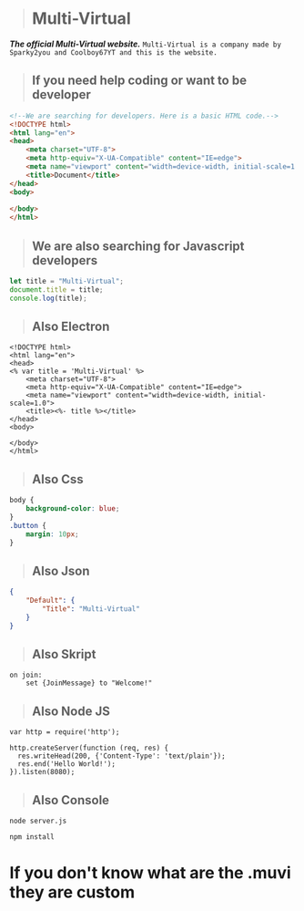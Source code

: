 > # Multi-Virtual
***The official Multi-Virtual website.***
`Multi-Virtual is a company made by Sparky2you and Coolboy67YT and this is the website.`

> ## If you need help coding or want to be developer
```HTML
<!--We are searching for developers. Here is a basic HTML code.-->
<!DOCTYPE html>
<html lang="en">
<head>
    <meta charset="UTF-8">
    <meta http-equiv="X-UA-Compatible" content="IE=edge">
    <meta name="viewport" content="width=device-width, initial-scale=1.0">
    <title>Document</title>
</head>
<body>
    
</body>
</html>
```

> ## We are also searching for Javascript developers
```Javascript
let title = "Multi-Virtual";
document.title = title;
console.log(title);
```

> ## Also Electron
```ejs
<!DOCTYPE html>
<html lang="en">
<head>
<% var title = 'Multi-Virtual' %>
    <meta charset="UTF-8">
    <meta http-equiv="X-UA-Compatible" content="IE=edge">
    <meta name="viewport" content="width=device-width, initial-scale=1.0">
    <title><%- title %></title>
</head>
<body>
    
</body>
</html>
```

> ## Also Css
```Css
body {
    background-color: blue;
}
.button {
    margin: 10px;
}
```

> ## Also Json
```Json
{
    "Default": {
        "Title": "Multi-Virtual"
    }
}
```

> ## Also Skript
```Skript
on join:
    set {JoinMessage} to "Welcome!"
```

> ## Also Node JS
```Node
var http = require('http');

http.createServer(function (req, res) {
  res.writeHead(200, {'Content-Type': 'text/plain'});
  res.end('Hello World!');
}).listen(8080);
```

> ## Also Console
```Console
node server.js
```
```Console
npm install
```

# If you don't know what are the .muvi they are custom
